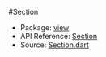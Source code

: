 #Section

* Package: [view](api:)
* API Reference: [Section](api:view)
* Source: [Section.dart](source:client/view/src)
